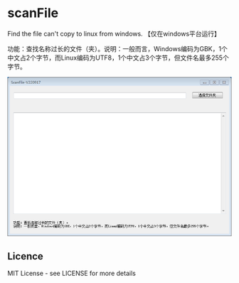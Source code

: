 # scanFile
Find the file can't copy to linux from windows. 【仅在windows平台运行】

功能：查找名称过长的文件（夹）。说明：一般而言，Windows编码为GBK，1个中文占2个字节，而Linux编码为UTF8，1个中文占3个字节，但文件名最多255个字节。

![](./screenshot.png)

## Licence
MIT License - see LICENSE for more details
